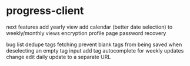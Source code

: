 # progress-client

next features
add yearly view
add calendar (better date selection) to weekly/monthly views
encryption
profile page
password recovery

bug list
dedupe tags fetching
prevent blank tags from being saved when deselecting an empty tag input
add tag autocomplete for weekly updates
change edit daily update to a separate URL